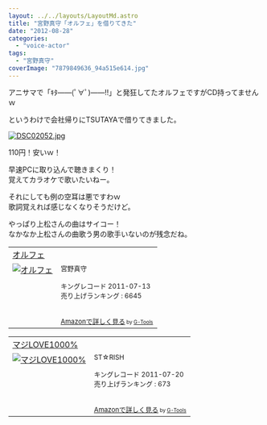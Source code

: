 ```yaml
---
layout: ../../layouts/LayoutMd.astro
title: "宮野真守「オルフェ」を借りてきた"
date: "2012-08-28"
categories: 
  - "voice-actor"
tags: 
  - "宮野真守"
coverImage: "7879849636_94a515e614.jpg"
---
```


アニサマで「ｷﾀ――(ﾟ∀ﾟ)――!!」と発狂してたオルフェですがCD持ってませんｗ

というわけで会社帰りにTSUTAYAで借りてきました。

[![DSC02052.jpg](/archive/images/9031585694_a7f9cac7a0.jpg)](http://www.flickr.com/photos/67522130@N08/9031585694/ "DSC02052.jpg")

110円！安いｗ！

早速PCに取り込んで聴きまくり！  
覚えてカラオケで歌いたいねー。

それにしても例の空耳は悪ですわｗ  
歌詞覚えれば感じなくなりそうだけど。

やっぱり上松さんの曲はサイコー！   
なかなか上松さんの曲歌う男の歌手いないのが残念だね。

<table cellpadding="5" border="0"><tbody><tr><td colspan="2"><a href="https://www.amazon.co.jp/exec/obidos/ASIN/B004X3XJ3U/mizuka123-22/" target="_blank">オルフェ</a></td></tr><tr><td valign="top"><a href="https://www.amazon.co.jp/exec/obidos/ASIN/B004X3XJ3U/mizuka123-22/" target="_blank"><img border="0" alt="オルフェ" src="images/51OW4vByayL._SL160_.jpg"></a></td><td valign="top"><font size="-1">宮野真守<br><br>キングレコード 2011-07-13<br>売り上げランキング : 6645<br><br><br><a href="https://www.amazon.co.jp/exec/obidos/ASIN/B004X3XJ3U/mizuka123-22/" target="_blank">Amazonで詳しく見る</a></font><font size="-2"> by <a href="http://www.goodpic.com/mt/aws/index.html">G-Tools</a></font></td></tr></tbody></table>

<table cellpadding="5" border="0"><tbody><tr><td colspan="2"><a href="https://www.amazon.co.jp/exec/obidos/ASIN/B004XES1XC/mizuka123-22/" target="_blank">マジLOVE1000%</a></td></tr><tr><td valign="top"><a href="https://www.amazon.co.jp/exec/obidos/ASIN/B004XES1XC/mizuka123-22/" target="_blank"><img border="0" alt="マジLOVE1000%" src="images/61%2BOQxVZlSL._SL160_.jpg"></a></td><td valign="top"><font size="-1">ST☆RISH<br><br>キングレコード 2011-07-20<br>売り上げランキング : 673<br><br><br><a href="https://www.amazon.co.jp/exec/obidos/ASIN/B004XES1XC/mizuka123-22/" target="_blank">Amazonで詳しく見る</a></font><font size="-2"> by <a href="http://www.goodpic.com/mt/aws/index.html">G-Tools</a></font></td></tr></tbody></table>
